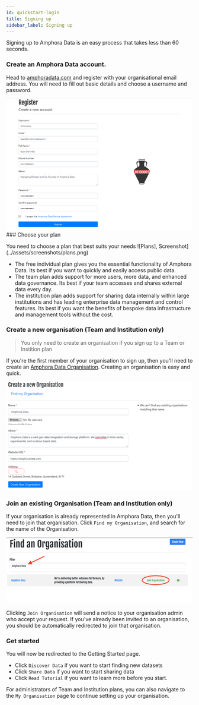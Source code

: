 ```yaml
---
id: quickstart-login
title: Signing up
sidebar_label: Signing up
---
```


Signing up to Amphora Data is an easy process that takes less than 60 seconds. 

### Create an Amphora Data account.

Head to [amphoradata.com](https://beta.amphoradata.com) and register with your organisational email address. You will need to fill out basic details and choose a username and password.

<kbd>
<img src="../assets/screenshots/sign_up.png">
</kbd>
### Choose your plan

You need to choose a plan that best suits your needs
![Plans], Screenshot](../assets/screenshots/plans.png)
* The free individual plan gives you the essential functionality of Amphora Data. Its best if you want to quickly and easily access public data.
* The team plan adds support for more users, more data, and enhanced data governance. Its best if your team accesses and shares external data every day. 
* The institution plan adds support for sharing data internally within large institutions and has leading enterprise data management and control features. Its best if you want the benefits of bespoke data infrastructure and management tools without the cost.


### Create a new organisation (Team and Institution only)
> You only need to create an organisation if you sign up to a Team or Instition plan

If you're the first member of your organisation to sign up, then you'll need to create an [Amphora Data Organisation](../models/organisation.md). Creating an organisation is easy and quick.

<kbd>
<img src=../assets/screenshots/new_organisation.png>
</kbd>

### Join an existing Organisation (Team and Institution only)

If your organisation is already represented in Amphora Data, then you'll need to join that organisation. Click `Find my Organisation`, and search for the name of the Organisation.

<kbd>
<img src=../assets/screenshots/join_organisation.png>
</kbd>

Clicking `Join Organisation` will send a notice to your organisation admin who accept your request. If you've already been invited to an organisation, you should be automatically redirected to join that organisation. 

### Get started

You will now be redirected to the Getting Started page. 
* Click `Discover Data` if you want to start finding new datasets
* Click `Share Data` if you want to start sharing data
* Click `Read Tutorial` if you want to learn more before you start.

For administrators of Team and Institution plans, you can also navigate to the `My Organisation` page to continue setting up your organisation.